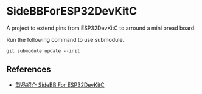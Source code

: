 # SideBBForESP32DevKitC

A project to extend pins from ESP32DevKitC to arround a mini bread board.

Run the following command to use submodule.
```
git submodule update --init
```

## References

- [製品紹介 SideBB For ESP32DevKitC](https://asukiaaa.blogspot.com/2022/04/SideBBForESP32DevKitC.html)
